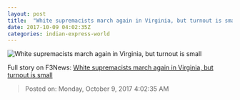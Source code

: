 ```yaml
---
layout: post
title:  "White supremacists march again in Virginia, but turnout is small"
date: 2017-10-09 04:02:35Z
categories: indian-express-world
---
```


![White supremacists march again in Virginia, but turnout is small](http://images.indianexpress.com/2017/08/virginia-protests-759.jpg?w=759)




Full story on F3News: [White supremacists march again in Virginia, but turnout is small](http://www.f3nws.com/n/gTE2JH)

> Posted on: Monday, October 9, 2017 4:02:35 AM
